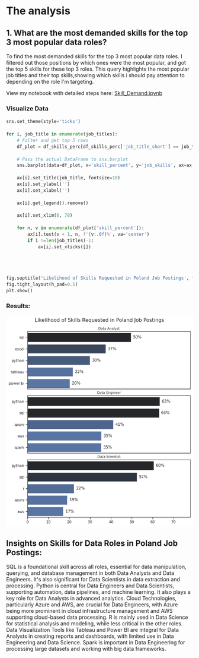 # The analysis

## 1. What are the most demanded skills for the top 3 most popular data roles?

To find the most demanded skills for the top 3 most popular data roles. I filtered out those positions by which ones were the most popular, and got the top 5 skills for these top 3 roles.
This query highlights the most popular job titles and their top skills,showing which skills i should pay attention to depending on the role I'm targeting.

View my notebook with detailed steps here: [Skill_Demand.ipynb](Skill_Demand.ipynb)

### Visualize Data

```python fig, ax = plt.subplots(len(job_titles), 1, figsize=(8, len(job_titles) * 3))  
sns.set_theme(style='ticks')

for i, job_title in enumerate(job_titles):
    # Filter and get top 5 rows
    df_plot = df_skills_perc[df_skills_perc['job_title_short'] == job_title].head(5)
    
    # Pass the actual DataFrame to sns.barplot
    sns.barplot(data=df_plot, x='skill_percent', y='job_skills', ax=ax[i], hue='skill_count', palette='dark:b_r')
    
    ax[i].set_title(job_title, fontsize=10)
    ax[i].set_ylabel('')
    ax[i].set_xlabel('')
    
    ax[i].get_legend().remove()
    
    ax[i].set_xlim(0, 78)
    
    for n, v in enumerate(df_plot['skill_percent']):
        ax[i].text(v + 1, n, f'{v:.0f}%', va='center')  
        if i !=len(job_titles)-1:
            ax[i].set_xticks([])

        


fig.suptitle('Likelihood of Skills Requested in Poland Job Postings', fontsize=15)
fig.tight_layout(h_pad=0.5)
plt.show()
```

### Results:

![](images/skill_demand.png)



## Insights on Skills for Data Roles in Poland Job Postings:

SQL is a foundational skill across all roles, essential for data manipulation, querying, and database management in both Data Analysts and Data Engineers. It's also significant for Data Scientists in data extraction and processing.
Python is central for Data Engineers and Data Scientists, supporting automation, data pipelines, and machine learning. It also plays a key role for Data Analysts in advanced analytics.
Cloud Technologies, particularly Azure and AWS, are crucial for Data Engineers, with Azure being more prominent in cloud infrastructure management and AWS supporting cloud-based data processing.
R is mainly used in Data Science for statistical analysis and modeling, while less critical in the other roles.
Data Visualization Tools like Tableau and Power BI are integral for Data Analysts in creating reports and dashboards, with limited use in Data Engineering and Data Science.
Spark is important in Data Engineering for processing large datasets and working with big data frameworks.
